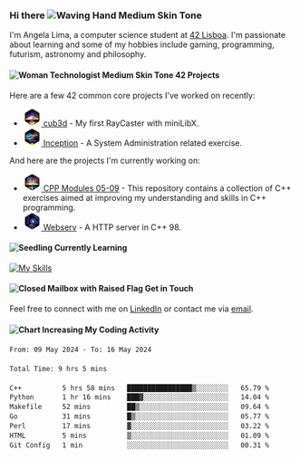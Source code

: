 ### Hi there <img src="https://raw.githubusercontent.com/Tarikul-Islam-Anik/Animated-Fluent-Emojis/master/Emojis/Hand%20gestures/Waving%20Hand%20Medium%20Skin%20Tone.png" alt="Waving Hand Medium Skin Tone" width="35" height="35" />

I'm Angela Lima, a computer science student at [42 Lisboa](https://www.42lisboa.com/). I'm passionate about learning and some of my hobbies include gaming, programming, futurism, astronomy and philosophy.

#### <img src="https://raw.githubusercontent.com/Tarikul-Islam-Anik/Animated-Fluent-Emojis/master/Emojis/People%20with%20professions/Woman%20Technologist%20Medium%20Skin%20Tone.png" alt="Woman Technologist Medium Skin Tone" width="25" height="25" /> 42 Projects

Here are a few 42 common core projects I've worked on recently: 
- <a href="https://github.com/angelamcosta/cub3d" target="_blank"><img width=32 src="https://raw.githubusercontent.com/angelamcosta/angelamcosta/main/42_badges/cub3dm.png"> cub3d</a> - My first RayCaster with miniLibX.
- <a href="https://github.com/angelamcosta/inception" target="_blank"><img width=32 src="https://raw.githubusercontent.com/angelamcosta/angelamcosta/main/42_badges/inceptionm.png"> Inception</a> - A System Administration related exercise.

And here are the projects I'm currently working on:

- <a href="https://github.com/angelamcosta/cpp" target="_blank"><img width=32 src="https://raw.githubusercontent.com/angelamcosta/angelamcosta/main/42_badges/cppn.png"> CPP Modules 05-09</a> - This repository contains a collection of C++ exercises aimed at improving my understanding and skills in C++ programming.
- <a href="https://github.com/angelamcosta/webserv" target="_blank"><img width=32 src="https://raw.githubusercontent.com/angelamcosta/angelamcosta/main/42_badges/webservn.png"> Webserv</a> - A HTTP server in C++ 98.

#### <img src="https://raw.githubusercontent.com/Tarikul-Islam-Anik/Animated-Fluent-Emojis/master/Emojis/Animals/Seedling.png" alt="Seedling" width="25" height="25" /> Currently Learning

[![My Skills](https://skillicons.dev/icons?i=c,golang,docker,cpp,perl,nodejs,bash&theme=dark)](https://skillicons.dev)

#### <img src="https://raw.githubusercontent.com/Tarikul-Islam-Anik/Animated-Fluent-Emojis/master/Emojis/Objects/Closed%20Mailbox%20with%20Raised%20Flag.png" alt="Closed Mailbox with Raised Flag" width="25" height="25" /> Get in Touch

Feel free to connect with me on [LinkedIn](https://www.linkedin.com/in/angelamcostalima/) or contact me via [email](mailto:angelamcostalima@icloud.com).

#### <img src="https://raw.githubusercontent.com/Tarikul-Islam-Anik/Animated-Fluent-Emojis/master/Emojis/Objects/Chart%20Increasing.png" alt="Chart Increasing" width="25" height="25" /> My Coding Activity

<!--START_SECTION:waka-->

```txt
From: 09 May 2024 - To: 16 May 2024

Total Time: 9 hrs 5 mins

C++          5 hrs 58 mins   ████████████████▒░░░░░░░░   65.79 %
Python       1 hr 16 mins    ███▓░░░░░░░░░░░░░░░░░░░░░   14.04 %
Makefile     52 mins         ██▒░░░░░░░░░░░░░░░░░░░░░░   09.64 %
Go           31 mins         █▒░░░░░░░░░░░░░░░░░░░░░░░   05.77 %
Perl         17 mins         ▓░░░░░░░░░░░░░░░░░░░░░░░░   03.22 %
HTML         5 mins          ▒░░░░░░░░░░░░░░░░░░░░░░░░   01.09 %
Git Config   1 min           ░░░░░░░░░░░░░░░░░░░░░░░░░   00.31 %
```

<!--END_SECTION:waka-->

